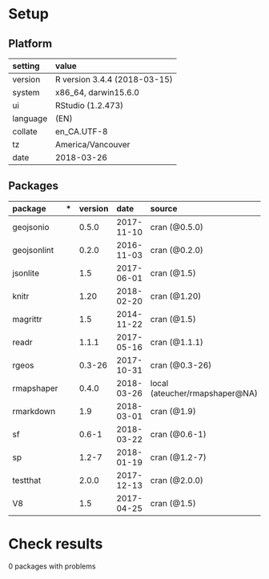 # Setup

## Platform

|setting  |value                        |
|:--------|:----------------------------|
|version  |R version 3.4.4 (2018-03-15) |
|system   |x86_64, darwin15.6.0         |
|ui       |RStudio (1.2.473)            |
|language |(EN)                         |
|collate  |en_CA.UTF-8                  |
|tz       |America/Vancouver            |
|date     |2018-03-26                   |

## Packages

|package     |*  |version |date       |source                         |
|:-----------|:--|:-------|:----------|:------------------------------|
|geojsonio   |   |0.5.0   |2017-11-10 |cran (@0.5.0)                  |
|geojsonlint |   |0.2.0   |2016-11-03 |cran (@0.2.0)                  |
|jsonlite    |   |1.5     |2017-06-01 |cran (@1.5)                    |
|knitr       |   |1.20    |2018-02-20 |cran (@1.20)                   |
|magrittr    |   |1.5     |2014-11-22 |cran (@1.5)                    |
|readr       |   |1.1.1   |2017-05-16 |cran (@1.1.1)                  |
|rgeos       |   |0.3-26  |2017-10-31 |cran (@0.3-26)                 |
|rmapshaper  |   |0.4.0   |2018-03-26 |local (ateucher/rmapshaper@NA) |
|rmarkdown   |   |1.9     |2018-03-01 |cran (@1.9)                    |
|sf          |   |0.6-1   |2018-03-22 |cran (@0.6-1)                  |
|sp          |   |1.2-7   |2018-01-19 |cran (@1.2-7)                  |
|testthat    |   |2.0.0   |2017-12-13 |cran (@2.0.0)                  |
|V8          |   |1.5     |2017-04-25 |cran (@1.5)                    |

# Check results

0 packages with problems




